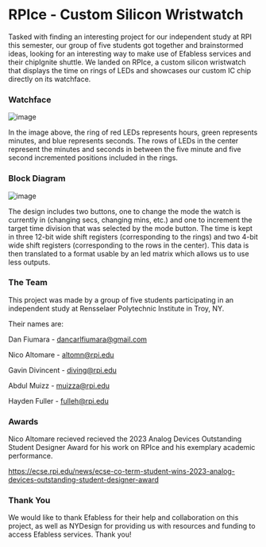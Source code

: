 # RPIce - Custom Silicon Wristwatch
Tasked with finding an interesting project for our independent study at RPI this semester, our group of five students got together and brainstormed ideas, looking for an interesting way to make use of Efabless services and their chipIgnite shuttle. We landed on RPIce, a custom silicon wristwatch that displays the time on rings of LEDs and showcases our custom IC chip directly on its watchface.


### Watchface
![image](https://user-images.githubusercontent.com/81405199/208322717-46b2031a-a138-4a82-8347-cdfb4306e7e2.png)

In the image above, the ring of red LEDs represents hours, green represents minutes, and blue represents seconds. The rows of LEDs in the center represent the minutes and seconds in between the five minute and five second incremented positions included in the rings.

### Block Diagram

![image](https://user-images.githubusercontent.com/81405199/222811044-9bbea220-341e-4e35-b10d-c9ae0c99d604.png)


The design includes two buttons, one to change the mode the watch is currently in (changing secs, changing mins, etc.) and one to increment the target time division that was selected by the mode button. The time is kept in three 12-bit wide shift registers (corresponding to the rings) and two 4-bit wide shift registers (corresponding to the rows in the center). This data is then translated to a format usable by an led matrix which allows us to use less outputs. 

### The Team

This project was made by a group of five students participating in an independent study at Rensselaer Polytechnic Institute in Troy, NY. 

Their names are:

Dan Fiumara - dancarlfiumara@gmail.com

Nico Altomare - altomn@rpi.edu

Gavin Divincent - diving@rpi.edu

Abdul Muizz - muizza@rpi.edu

Hayden Fuller - fulleh@rpi.edu

### Awards

Nico Altomare recieved recieved the 2023 Analog Devices Outstanding Student Designer Award for his work on RPIce and his exemplary academic performance.

https://ecse.rpi.edu/news/ecse-co-term-student-wins-2023-analog-devices-outstanding-student-designer-award

### Thank You
We would like to thank Efabless for their help and collaboration on this project, as well as NYDesign for providing us with resources and funding to access Efabless services. Thank you!
